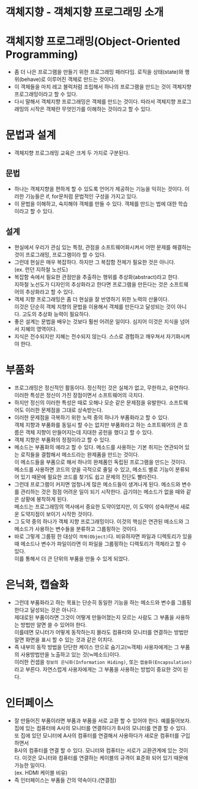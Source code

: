 객체지향 - 객체지향 프로그래밍 소개
====================================

# 객체지향 프로그래밍(Object-Oriented Programming)
* 좀 더 나은 프로그램을 만들기 위한 프로그래밍 패러다임. 로직을 상태(state)와 행위(behave)로 이루어진 객체로 만드는 것이다.   
* 이 객체들을 마치 레고 블럭처럼 조립해서 하나의 프로그램을 만드는 것이 객체지향 프로그래밍이라고 할 수 있다.
* 다시 말해서 객체지향 프로그래밍은 객체를 만드는 것이다. 따라서 객체지향 프로그래밍의 시작은 객체란 무엇인가를 이해하는 것이라고 할 수 있다.

# 문법과 설계
* 객체지향 프로그래밍 교육은 크게 두 가지로 구분된다.

## 문법
* 하나는 객체지향을 편하게 할 수 있도록 언어가 제공하는 기능을 익히는 것이다. 이러한 기능들은 if, for문처럼 문법적인 구성을 가지고 있다.
* 이 문법을 이해하고, 숙지해야 객체를 만들 수 있다. 객체를 만드는 법에 대한 학습이라고 할 수 있다.

## 설계
* 현실에서 우리가 관심 있는 특정, 관점을 소프트웨어화시켜서 어떤 문제를 해결하는 것이 프로그래밍, 프로그램이라 할 수 있다.
* 그런데 현실은 매우 복잡하다. 하지만 그 복잡함 전체가 필요한 것은 아니다.   
(ex. 런던 지하철 노선도)
* 복잡함 속에서 필요한 관점만을 추출하는 행위를 추상화(abstract)라고 한다.   
지하철 노선도가 디자인의 추상화라고 한다면 프로그램을 만든다는 것은 소프트웨어의 추상화라고 할 수 있다.
* 객체 지향 프로그래밍은 좀 더 현실을 잘 반영하기 위한 노력의 산물이다.   
이것은 단순히 객체 지향의 문법을 이용해서 객체를 만든다고 달성되는 것이 아니다. 고도의 추상화 능력이 필요하다.
* 좋은 설계는 문법을 배우는 것보다 훨씬 어려운 일이다. 심지어 이것은 지식을 넘어서 지혜의 영역이다.
* 지식은 전수되지만 지혜는 전수되지 않는다. 스스로 경험하고 깨우쳐서 자기화시켜야 한다.

# 부품화
* 프로그래밍은 정신적인 활동이다. 정신적인 것은 실체가 없고, 무한하고, 유연하다. 이러한 특성은 정신이 가진 장점이면서 소프트웨어의 극치다. 
* 하지만 정신의 이러한 특성은 때로 오해나 모순 같은 문제점을 유발한다. 소프트웨어도 이러한 문제점을 그대로 상속받는다.
* 이러한 문제점을 극복하기 위한 노력 중의 하나가 부품화라고 할 수 있다.   
객체 지향과 부품화를 동일시 할 수는 없지만 부품화라고 하는 소프트웨어의 큰 흐름은 객체 지향이 만들어지는데 지대한 공헌을 했다고 할 수 있다. 
* 객체 지향은 부품화의 정점이라고 할 수 있다.
* 메소드는 부품화의 예라고 할 수 있다. 메소드를 사용하는 기본 취지는 연관되어 있는 로직들을 결합해서 메소드라는 완제품을 만드는 것이다.   
이 메소드들을 부품으로 해서 하나의 완제품인 독립된 프로그램을 만드는 것이다.   
메소드를 사용하면 코드의 양을 극적으로 줄일 수 있고, 메소드 별로 기능이 분류되어 있기 때문에 필요한 코드를 찾기도 쉽고 문제의 진단도 빨라진다.
* 그런데 프로그램이 커지면 엄청나게 많은 메소드들이 생겨나게 된다. 메소드와 변수를 관리하는 것은 점점 어려운 일이 되기 시작한다. 급기야는 메소드가 없을 때와 같은 상황에 봉착하게 된다.   
메소드는 프로그래밍의 역사에서 중요한 도약이었지만, 이 도약이 성숙하면서 새로운 도약지점이 보이기 시작한 것이다.
* 그 도약 중의 하나가 객체 지향 프로그래밍이다. 이것의 핵심은 연관된 메소드와 그 메소드가 사용하는 변수들을 분류하고 그룹핑하는 것이다.
* 바로 그렇게 그룹핑 한 대상이 ```객체(Object)```다. 비유하자면 파일과 디렉토리가 있을 때 메소드나 변수가 파일이라면 이 파일을 그룹핑하는 디렉토리가 객체라고 할 수 있다.   
이를 통해서 더 큰 단위의 부품을 만들 수 있게 되었다.

# 은닉화, 캡슐화
* 그런데 부품화라고 하는 목표는 단순히 동일한 기능을 하는 메소드와 변수를 그룹핑한다고 달성되는 것은 아니다.   
제대로된 부품이라면 그것이 어떻게 만들어졌는지 모르는 사람도 그 부품을 사용하는 방법만 알면 쓸 수 있어야 한다.   
이를테면 모니터가 어떻게 동작하는지 몰라도 컴퓨터와 모니터를 연결하는 방법만 알면 화면을 표시 할 수 있는 것과 같은 이치다.
* 즉 내부의 동작 방법을 단단한 케이스 안으로 숨기고(≒객체) 사용자에게는 그 부품의 사용방법만을 노출하고 있는 것(≒메소드)이다.   
이러한 컨셉을 ```정보의 은닉화(Information Hiding)```, 또는 ```캡슐화(Encapsulation)```라고 부른다. 자연스럽게 사용자에게는 그 부품을 사용하는 방법이 중요한 것이 된다.  

# 인터페이스
* 잘 만들어진 부품이라면 부품과 부품을 서로 교환 할 수 있어야 한다. 예를들어보자.   
집에 있는 컴퓨터에 A사의 모니터를 연결하다가 B사의 모니터를 연결 할 수 있다. 또 집에 있던 모니터에 A사의 컴퓨터를 연결해서 사용하다가 새로운 컴퓨터를 구입하면서   
B사의 컴퓨터를 연결 할 수 있다. 모니터와 컴퓨터는 서로가 교환관계에 있는 것이다. 이것은 모니터와 컴퓨터를 연결하는 케이블의 규격이 표준화 되어 있기 때문에 가능한 일이다.    
(ex. HDMI 케이블 비유)
* 즉 인터페이스는 부품들 간의 약속이다.(연결점)
